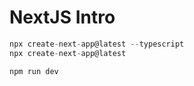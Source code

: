 # NextJS Intro

```javascript
npx create-next-app@latest --typescript
npx create-next-app@latest
```

```
npm run dev
```
